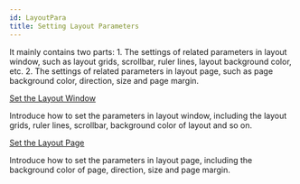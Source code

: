 ```yaml
---
id: LayoutPara
title: Setting Layout Parameters
---
```

It mainly contains two parts: 1. The settings of related parameters in layout window, such as layout grids, scrollbar, ruler lines, layout background color, etc. 2. The settings of related parameters in layout page, such as page background color, direction, size and page margin.

[Set the Layout Window](SettiongLayoutWin/SettingLayout.htm)

Introduce how to set the parameters in layout window, including the layout grids, ruler lines, scrollbar, background color of layout and so on.

[Set the Layout Page](SettingPage/PageSetup.htm)

Introduce how to set the parameters in layout page, including the background color of page, direction, size and page margin.